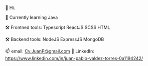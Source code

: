 👋 Hi.

🌱 Currently learning Java

🛠 Frontned tools:
    Typescript
    ReactJS
    SCSS
    HTML
  
🛠 Backend tools:
    NodeJS
    ExpressJS
    MongoDB

📫 email: Cv.JuanP@gmail.com
🏢 LinkedIn: https://www.linkedin.com/in/juan-pablo-valdez-torres-0a1194242/
